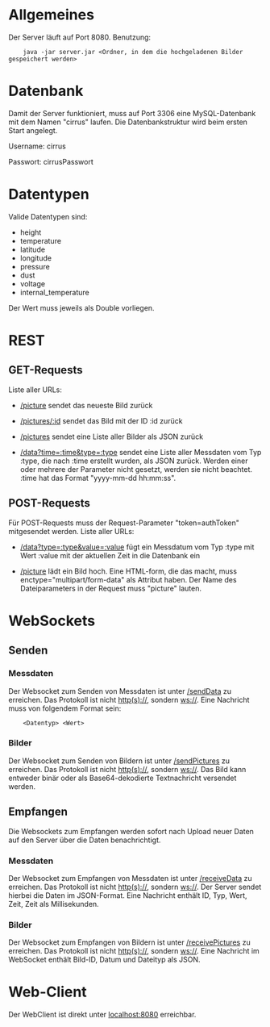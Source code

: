 # Allgemeines

Der Server läuft auf Port 8080.
Benutzung:

``` 
    java -jar server.jar <Ordner, in dem die hochgeladenen Bilder gespeichert werden>
```

# Datenbank

Damit der Server funktioniert, muss auf Port 3306 eine MySQL-Datenbank
mit dem Namen "cirrus" laufen.
Die Datenbankstruktur wird beim ersten Start angelegt.

Username: cirrus

Passwort: cirrusPasswort

# Datentypen
Valide Datentypen sind: 
  - height
  - temperature
  - latitude
  - longitude
  - pressure
  - dust
  - voltage
  - internal_temperature

Der Wert muss jeweils als Double vorliegen.

# REST

## GET-Requests

Liste aller URLs:

  - [/picture](http://localhost:8080/picture) sendet das neueste Bild zurück

  - [/pictures/:id](http://localhost:8080/pictures/:id) sendet das Bild mit der ID :id zurück

  - [/pictures](http://localhost:8080/pictures) sendet eine Liste aller Bilder als JSON
    zurück

  - [/data?time=:time\&type=:type](http://localhost:8080/data?time=:time&type=:type) sendet
    eine Liste aller Messdaten vom Typ :type, die nach :time erstellt
    wurden, als JSON zurück. Werden einer oder mehrere der Parameter
    nicht gesetzt, werden sie nicht beachtet. :time hat das Format
    "yyyy-mm-dd hh:mm:ss".

## POST-Requests

Für POST-Requests muss der Request-Parameter "token=authToken" mitgesendet werden. Liste aller URLs:

  - [/data?type=:type\&value=:value](http://localhost:8080/data?type=:type&value=:value) fügt
    ein Messdatum vom Typ :type mit Wert :value mit der aktuellen Zeit
    in die Datenbank ein

  - [/picture](http://localhost:8080/picture) lädt ein Bild hoch. Eine HTML-form, die das
    macht, muss enctype="multipart/form-data" als Attribut haben. Der
    Name des Dateiparameters in der Request muss "picture" lauten.

# WebSockets

## Senden

### Messdaten

Der Websocket zum Senden von Messdaten ist unter
[/sendData](ws://localhost:8080/sendData) zu erreichen. Das Protokoll ist nicht
[http(s)://](http\(s\)://), sondern <ws://>. Eine Nachricht muss von
folgendem Format sein:

``` 
    <Datentyp> <Wert>
```

### Bilder

Der Websocket zum Senden von Bildern ist unter
[/sendPictures](ws://localhost:8080/sendPictures) zu erreichen. Das Protokoll ist nicht
[http(s)://](http\(s\)://), sondern <ws://>. Das Bild kann entweder binär oder als Base64-dekodierte Textnachricht versendet werden.

## Empfangen

Die Websockets zum Empfangen werden sofort nach Upload neuer Daten auf
den Server über die Daten benachrichtigt.

### Messdaten

Der Websocket zum Empfangen von Messdaten ist unter
[/receiveData](ws://localhost:8080/receiveData) zu erreichen. Das Protokoll ist nicht
[http(s)://](http\(s\)://), sondern <ws://>. Der Server sendet hierbei die Daten im JSON-Format. Eine Nachricht enthält ID, Typ, Wert, Zeit, Zeit als Millisekunden.

### Bilder

Der Websocket zum Empfangen von Bildern ist unter
[/receivePictures](ws://localhost:8080/receivePictures) zu
erreichen. Das Protokoll ist nicht [http(s)://](http\(s\)://), sondern <ws://>. Eine Nachricht im WebSocket enthält Bild-ID, Datum und Dateityp als JSON.

# Web-Client
Der WebClient ist direkt unter [localhost:8080](http://localhost:8080) erreichbar.
